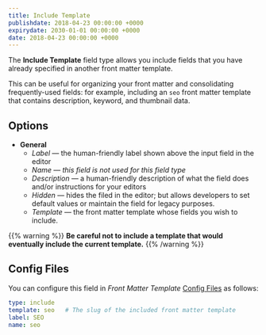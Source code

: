 ```yaml
---
title: Include Template
publishdate: 2018-04-23 00:00:00 +0000
expirydate: 2030-01-01 00:00:00 +0000
date: 2018-04-23 00:00:00 +0000
---
```


The **Include Template** field type allows you include fields that you have already specified in another front matter template.

This can be useful for organizing your front matter and consolidating frequently-used fields: for example, including an `seo` front matter template that contains description, keyword, and thumbnail data.

## Options

- **General**
  - *Label* &mdash; the human-friendly label shown above the input field in the editor
  - *Name* &mdash; *this field is not used for this field type*
  - *Description* &mdash; a human-friendly description of what the field does and/or instructions for your editors
  - *Hidden* &mdash; hides the filed in the editor; but allows developers to set default values or maintain the field for legacy purposes.
  - *Template* &mdash; the front matter template whose fields you wish to include. 

{{% warning %}}
**Be careful not to include a template that would eventually include the current template.**
{{% /warning %}}

## Config Files

You can configure this field in _Front Matter Template_ [Config Files](/docs/settings/config-files/) as follows:

```yaml
type: include
template: seo   # The slug of the included front matter template
label: SEO
name: seo
```
